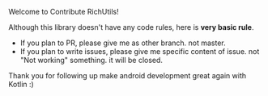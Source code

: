Welcome to Contribute RichUtils!

Although this library doesn't have any code rules, here is **very basic rule**.

* If you plan to PR, please give me as other branch. not master.
* If you plan to write issues, please give me specific content of issue. not "Not working" something. it will be closed.

Thank you for following up make android development great again with Kotlin :)
